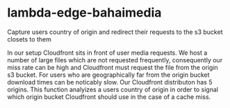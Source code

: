 # lambda-edge-bahaimedia
Capture users country of origin and redirect their requests to the s3 bucket closets to them

In our setup Cloudfront sits in front of user media requests. We host a number of large files which are not 
requested frequently, consequently our miss rate can be high and Cloudfront must request the file from the 
origin s3 bucket. For users who are geographically far from the origin bucket download times can be noticably 
slow. Our Cloudfront distributon has 5 origins. This function analyizes a users country of origin in order to
signal which origin bucket Cloudfront should use in the case of a cache miss.
